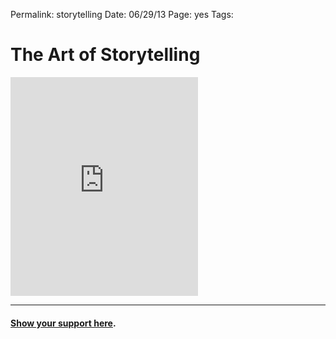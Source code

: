 Permalink: storytelling
Date: 06/29/13
Page: yes
Tags: 

# The Art of Storytelling

<iframe style="border: 0; width: 100%px; height: 350px;" src="https://bandcamp.com/EmbeddedPlayer/album=197282432/size=large/bgcol=ffffff/linkcol=63b2cc/tracklist=false/transparent=true/" seamless><a href="http://nashp.bandcamp.com/album/the-art-of-storytelling">The Art of Storytelling by nashp</a></iframe>

---- 

#### [Show your support here][1].

[1]:	money